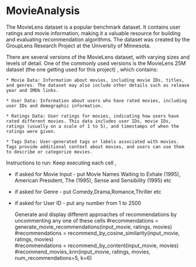 # MovieAnalysis
The MovieLens dataset is a popular benchmark dataset. It contains user ratings and movie information, making it a valuable resource for building and evaluating recommendation algorithms. The dataset was created by the GroupLens Research Project at the University of Minnesota.

There are several versions of the MovieLens dataset, with varying sizes and levels of detail. One of the commonly used versions is the MovieLens 25M dataset (the one getting used for this project) , which contains:

    * Movie Data: Information about movies, including movie IDs, titles, and genres. The dataset may also include other details such as release year and IMDb links.

    * User Data: Information about users who have rated movies, including user IDs and demographic information.

    * Ratings Data: User ratings for movies, indicating how users have rated different movies. This data includes user IDs, movie IDs, ratings (usually on a scale of 1 to 5), and timestamps of when the ratings were given.

    * Tags Data: User-generated tags or labels associated with movies. Tags provide additional context about movies, and users can use them to describe or categorize movies.


Instructions to run:
Keep executing each cell , 
* if asked for Movie Input - put Movie Names  Waiting to Exhale (1995), American President, The (1995), Sense and Sensibility (1995) etc
* if asked for Genre - put Comedy,Drama,Romance,Thriller etc
* if asked for User ID - put any number from 1 to 2500

   Generate and display different approaches of recommendations by uncommenting  any one of these cells
#recommendations = generate_movie_recommendations(input_movie, ratings, movies) <br />
#recommendations = recommend_by_cosine_similarity(input_movie, ratings, movies) <br />
#recommendations = recommend_by_content(input_movie, movies) <br />
#recommend_movies_knn(input_movie, ratings, movies, num_recommendations=5, k=6) <br />

   

